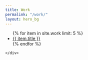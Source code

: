 ```yaml
---
title: Work
permalink: "/work/"
layout: hero_bg
---
```


<div class="full_height_group">
    <div class="frow direction-column wrap-frow-content-work">
        <ul class="brand_list">
            {% for item in site.work limit: 5 %}
                <li class="js_hover_trigger">
                    <a href="{{ item.url }}">{{ item.title }}</a>
                    <div class="js_bg_receiver_work" style="background-image: url('{{ item.work_hover_img }}');"></div>
                </li>
            {% endfor %}
        </ul>

    </div>
</div>
